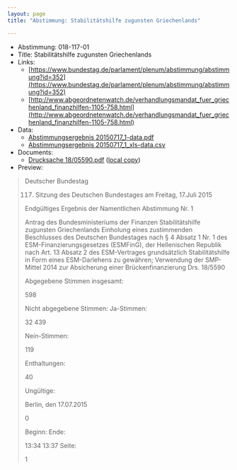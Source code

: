 ```yaml
---
layout: page
title: "Abstimmung: Stabilitätshilfe zugunsten Griechenlands"

---
```


* Abstimmung: 018-117-01
* Title: Stabilitätshilfe zugunsten Griechenlands
* Links: 
    * [https://www.bundestag.de/parlament/plenum/abstimmung/abstimmung?id=352](https://www.bundestag.de/parlament/plenum/abstimmung/abstimmung?id=352)
    * [http://www.abgeordnetenwatch.de/verhandlungsmandat_fuer_griechenland_finanzhilfen-1105-758.html](http://www.abgeordnetenwatch.de/verhandlungsmandat_fuer_griechenland_finanzhilfen-1105-758.html)
* Data: 
    * [Abstimmungsergebnis 20150717_1-data.pdf](/res/abstimmungsliste/20150717_1-data.pdf)
    * [Abstimmungsergebnis 20150717_1_xls-data.csv](/res/abstimmungsliste/analyses/20150717_1_xls-data.csv)
* Documents: 
    * [Drucksache 18/05590.pdf](http://dip21.bundestag.de/dip21/btd/18/055/1805590.pdf) ([local copy](/res/abstimmungsdaten/018-117-01/1805590.pdf))
* Preview: 
> Deutscher Bundestag
> 
> 117. Sitzung des Deutschen Bundestages
> am Freitag, 17.Juli 2015
> 
> Endgültiges Ergebnis der Namentlichen Abstimmung Nr. 1
> 
> Antrag des Bundesministeriums der Finanzen
> Stabilitätshilfe zugunsten Griechenlands
> Einholung eines zustimmenden Beschlusses des Deutschen Bundestages nach § 4 Absatz 1
> Nr. 1 des ESM-Finanzierungsgesetzes (ESMFinG), der Hellenischen Republik nach Art. 13
> Absatz 2 des ESM-Vertrages grundsätzlich Stabilitätshilfe in Form eines ESM-Darlehens zu
> gewähren;
> Verwendung der SMP-Mittel 2014 zur Absicherung einer Brückenfinanzierung
> Drs. 18/5590
> 
> Abgegebene Stimmen insgesamt:
> 
> 598
> 
> Nicht abgegebene Stimmen:
> Ja-Stimmen:
> 
> 32
> 439
> 
> Nein-Stimmen:
> 
> 119
> 
> Enthaltungen:
> 
> 40
> 
> Ungültige:
> 
> Berlin, den 17.07.2015
> 
> 0
> 
> Beginn:
> Ende:
> 
> 13:34
> 13:37
> Seite:
> 
> 1
> 
> 
